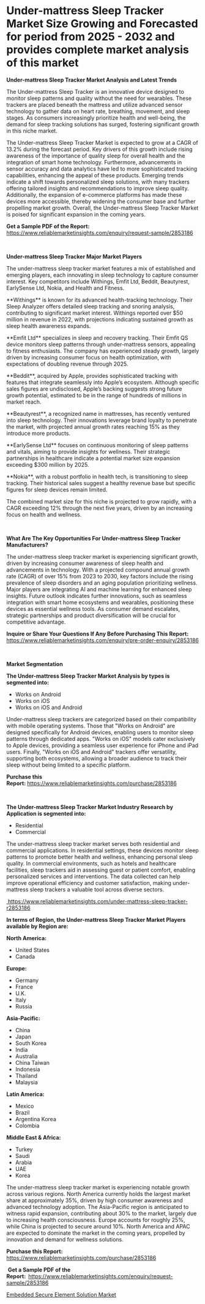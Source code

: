 <p><h1>Under-mattress Sleep Tracker Market Size Growing and Forecasted for period from 2025 - 2032 and provides complete market analysis of this market</h1></p><p><strong>Under-mattress Sleep Tracker Market Analysis and Latest Trends</strong></p>
<p><p>The Under-mattress Sleep Tracker is an innovative device designed to monitor sleep patterns and quality without the need for wearables. These trackers are placed beneath the mattress and utilize advanced sensor technology to gather data on heart rate, breathing, movement, and sleep stages. As consumers increasingly prioritize health and well-being, the demand for sleep tracking solutions has surged, fostering significant growth in this niche market.</p><p>The Under-mattress Sleep Tracker Market is expected to grow at a CAGR of 13.2% during the forecast period. Key drivers of this growth include rising awareness of the importance of quality sleep for overall health and the integration of smart home technology. Furthermore, advancements in sensor accuracy and data analytics have led to more sophisticated tracking capabilities, enhancing the appeal of these products. Emerging trends indicate a shift towards personalized sleep solutions, with many trackers offering tailored insights and recommendations to improve sleep quality. Additionally, the expansion of e-commerce platforms has made these devices more accessible, thereby widening the consumer base and further propelling market growth. Overall, the Under-mattress Sleep Tracker Market is poised for significant expansion in the coming years.</p></p>
<p><strong>Get a Sample PDF of the Report:&nbsp;</strong> <a href="https://www.reliablemarketinsights.com/enquiry/request-sample/2853186?utm_campaign=2317&utm_medium=2&utm_source=Github&utm_content=ia&utm_term=11032025&utm_id=under-mattress-sleep-tracker">https://www.reliablemarketinsights.com/enquiry/request-sample/2853186</a></p>
<p>&nbsp;</p>
<p><strong>Under-mattress Sleep Tracker Major Market Players</strong></p>
<p><p>The under-mattress sleep tracker market features a mix of established and emerging players, each innovating in sleep technology to capture consumer interest. Key competitors include Withings, Emfit Ltd, Beddit, Beautyrest, EarlySense Ltd, Nokia, and Health and Fitness.</p><p>**Withings** is known for its advanced health-tracking technology. Their Sleep Analyzer offers detailed sleep tracking and snoring analysis, contributing to significant market interest. Withings reported over $50 million in revenue in 2022, with projections indicating sustained growth as sleep health awareness expands.</p><p>**Emfit Ltd** specializes in sleep and recovery tracking. Their Emfit QS device monitors sleep patterns through under-mattress sensors, appealing to fitness enthusiasts. The company has experienced steady growth, largely driven by increasing consumer focus on health optimization, with expectations of doubling revenue through 2025.</p><p>**Beddit**, acquired by Apple, provides sophisticated tracking with features that integrate seamlessly into Apple’s ecosystem. Although specific sales figures are undisclosed, Apple’s backing suggests strong future growth potential, estimated to be in the range of hundreds of millions in market reach.</p><p>**Beautyrest**, a recognized name in mattresses, has recently ventured into sleep technology. Their innovations leverage brand loyalty to penetrate the market, with projected annual growth rates reaching 15% as they introduce more products.</p><p>**EarlySense Ltd** focuses on continuous monitoring of sleep patterns and vitals, aiming to provide insights for wellness. Their strategic partnerships in healthcare indicate a potential market size expansion exceeding $300 million by 2025.</p><p>**Nokia**, with a robust portfolio in health tech, is transitioning to sleep tracking. Their historical sales suggest a healthy revenue base but specific figures for sleep devices remain limited.</p><p>The combined market size for this niche is projected to grow rapidly, with a CAGR exceeding 12% through the next five years, driven by an increasing focus on health and wellness.</p></p>
<p>&nbsp;</p>
<p><strong>What Are The Key Opportunities For Under-mattress Sleep Tracker Manufacturers?</strong></p>
<p><p>The under-mattress sleep tracker market is experiencing significant growth, driven by increasing consumer awareness of sleep health and advancements in technology. With a projected compound annual growth rate (CAGR) of over 15% from 2023 to 2030, key factors include the rising prevalence of sleep disorders and an aging population prioritizing wellness. Major players are integrating AI and machine learning for enhanced sleep insights. Future outlook indicates further innovations, such as seamless integration with smart home ecosystems and wearables, positioning these devices as essential wellness tools. As consumer demand escalates, strategic partnerships and product diversification will be crucial for competitive advantage.</p></p>
<p><strong>Inquire or Share Your Questions If Any Before Purchasing This Report:</strong> <a href="https://www.reliablemarketinsights.com/enquiry/pre-order-enquiry/2853186?utm_campaign=2317&utm_medium=2&utm_source=Github&utm_content=ia&utm_term=11032025&utm_id=under-mattress-sleep-tracker">https://www.reliablemarketinsights.com/enquiry/pre-order-enquiry/2853186</a></p>
<p>&nbsp;</p>
<p><strong>Market Segmentation</strong></p>
<p><strong>The Under-mattress Sleep Tracker Market Analysis by types is segmented into:</strong></p>
<p><ul><li>Works on Android</li><li>Works on iOS</li><li>Works on iOS and Android</li></ul></p>
<p><p>Under-mattress sleep trackers are categorized based on their compatibility with mobile operating systems. Those that "Works on Android" are designed specifically for Android devices, enabling users to monitor sleep patterns through dedicated apps. "Works on iOS" models cater exclusively to Apple devices, providing a seamless user experience for iPhone and iPad users. Finally, "Works on iOS and Android" trackers offer versatility, supporting both ecosystems, allowing a broader audience to track their sleep without being limited to a specific platform.</p></p>
<p><strong>Purchase this Report:&nbsp;</strong><a href="https://www.reliablemarketinsights.com/purchase/2853186?utm_campaign=2317&utm_medium=2&utm_source=Github&utm_content=ia&utm_term=11032025&utm_id=under-mattress-sleep-tracker">https://www.reliablemarketinsights.com/purchase/2853186</a></p>
<p>&nbsp;</p>
<p><strong>The Under-mattress Sleep Tracker Market Industry Research by Application is segmented into:</strong></p>
<p><ul><li>Residential</li><li>Commercial</li></ul></p>
<p><p>The under-mattress sleep tracker market serves both residential and commercial applications. In residential settings, these devices monitor sleep patterns to promote better health and wellness, enhancing personal sleep quality. In commercial environments, such as hotels and healthcare facilities, sleep trackers aid in assessing guest or patient comfort, enabling personalized services and interventions. The data collected can help improve operational efficiency and customer satisfaction, making under-mattress sleep trackers a valuable tool across diverse sectors.</p></p>
<p><a href="https://www.reliablemarketinsights.com/under-mattress-sleep-tracker-r2853186?utm_campaign=2317&utm_medium=2&utm_source=Github&utm_content=ia&utm_term=11032025&utm_id=under-mattress-sleep-tracker">&nbsp;https://www.reliablemarketinsights.com/under-mattress-sleep-tracker-r2853186</a></p>
<p><strong>In terms of Region, the Under-mattress Sleep Tracker Market Players available by Region are:</strong></p>
<p>
    <p> <strong> North America: </strong>
        <ul>
            <li>United States</li>
            <li>Canada</li>
        </ul>
        </p> 
    <p> <strong> Europe: </strong>
        <ul>
            <li>Germany</li>
            <li>France</li>
            <li>U.K.</li>
            <li>Italy</li>
            <li>Russia</li>
        </ul>
        </p> 
    <p> <strong> Asia-Pacific: </strong>
        <ul>
            <li>China</li>
            <li>Japan</li>
            <li>South Korea</li>
            <li>India</li>
            <li>Australia</li>
            <li>China Taiwan</li>
            <li>Indonesia</li>
            <li>Thailand</li>
            <li>Malaysia</li>
        </ul>
        </p> 
    <p> <strong> Latin America: </strong>
        <ul>
            <li>Mexico</li>
            <li>Brazil</li>
            <li>Argentina Korea</li>
            <li>Colombia</li>
        </ul>
        </p> 
    <p> <strong> Middle East & Africa: </strong>
        <ul>
            <li>Turkey</li>
            <li>Saudi</li>
            <li>Arabia</li>
            <li>UAE</li>
            <li>Korea</li>
        </ul>
    </p>
    </p>
<p><p>The under-mattress sleep tracker market is experiencing notable growth across various regions. North America currently holds the largest market share at approximately 35%, driven by high consumer awareness and advanced technology adoption. The Asia-Pacific region is anticipated to witness rapid expansion, contributing about 30% to the market, largely due to increasing health consciousness. Europe accounts for roughly 25%, while China is projected to secure around 10%. North America and APAC are expected to dominate the market in the coming years, propelled by innovation and demand for wellness solutions.</p></p>
<p><strong>Purchase this Report: </strong><a href="https://www.reliablemarketinsights.com/purchase/2853186?utm_campaign=2317&utm_medium=2&utm_source=Github&utm_content=ia&utm_term=11032025&utm_id=under-mattress-sleep-tracker">https://www.reliablemarketinsights.com/purchase/2853186</a></p>
<p>&nbsp;<strong>Get a Sample PDF of the Report:&nbsp;&nbsp;</strong><a href="https://www.reliablemarketinsights.com/enquiry/request-sample/2853186?utm_campaign=2317&utm_medium=2&utm_source=Github&utm_content=ia&utm_term=11032025&utm_id=under-mattress-sleep-tracker">https://www.reliablemarketinsights.com/enquiry/request-sample/2853186</a></p>
<p><strong></strong></p>
<p><p><a href="https://github.com/motosyuliq/Market-Research-Report-List-1/blob/main/embedded-secure-element-solution-market.md?utm_campaign=2317&utm_medium=2&utm_source=Github&utm_content=ia&utm_term=11032025&utm_id=under-mattress-sleep-tracker">Embedded Secure Element Solution Market</a></p></p>